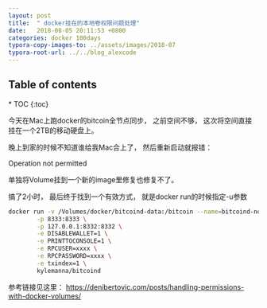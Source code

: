 ```yaml
---
layout: post
title:  " docker挂在的本地卷权限问题处理"
date:   2018-08-05 20:11:53 +0800
categories: docker 100days
typora-copy-images-to: ../assets/images/2018-07
typora-root-url: ../../blog_alexcode
---
```

<h2>Table of contents</h2>
* TOC
{:toc}


今天在Mac上跑docker的bitcoin全节点同步， 之前空间不够， 这次将空间直接挂在一个2TB的移动硬盘上。 



晚上到家的时候不知道谁给我Mac合上了， 然后重新启动就报错：

Operation not permitted 



单独将Volume挂到一个新的image里修复也修复不了。 



搞了2小时， 最后终于找到一个有效方式， 就是docker run的时候指定-u参数



```bash
docker run -v /Volumes/docker/bitcoind-data:/bitcoin --name=bitcoind-node -d -u `id -u $USER` \
        -p 8333:8333 \
        -p 127.0.0.1:8332:8332 \
        -e DISABLEWALLET=1 \
        -e PRINTTOCONSOLE=1 \
        -e RPCUSER=xxxx \
        -e RPCPASSWORD=xxxx \
        -e txindex=1 \
        kylemanna/bitcoind
```



参考链接见这里： https://denibertovic.com/posts/handling-permissions-with-docker-volumes/



